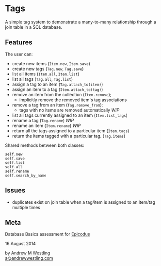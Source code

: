 # Tags

A simple tag system to demonstrate a many-to-many relationship through a join table in a SQL database.

## Features

The user can:

* create new items (`Item.new`, `Item.save`)
* create new tags (`Tag.new`, `Tag.save`)
* list all items (`Item.all`, `Item.list`)
* list all tags (`Tag.all`, `Tag.list`)
* assign a tag to an item (`Tag.attach_to(item)`)
* assign an item to a tag (`Item.attach_to(tag)`)
* remove an item from the collection (`Item.remove`);
  * implicitly remove the removed item's tag associations
* remove a tag from an item (`Tag.remove_from`);
  * tags with no items are removed automatically *WIP*
* list all tags currently assigned to an item (`Item.list_tags`) 
* rename a tag (`Tag.rename`) *WIP*
* rename an item (`Item.rename`) *WIP*
* return all the tags assigned to a particular item (`Item.tags`) 
* return the items tagged with a particular tag. (`Tag.items`) 

Shared methods between both classes:

`self.new`  
`self.save`  
`self.list`  
`self.all`  
`self.rename`  
`self.search_by_name`  


## Issues

* duplicates exist on join table when a tag/item is assigned to an item/tag multiple times


## Meta

Database Basics assessment for [Epicodus](http://epicodus.com)

16 August 2014

by [Andrew M Westling](http://andrewwestling.com)  
a@andrewwestling.com